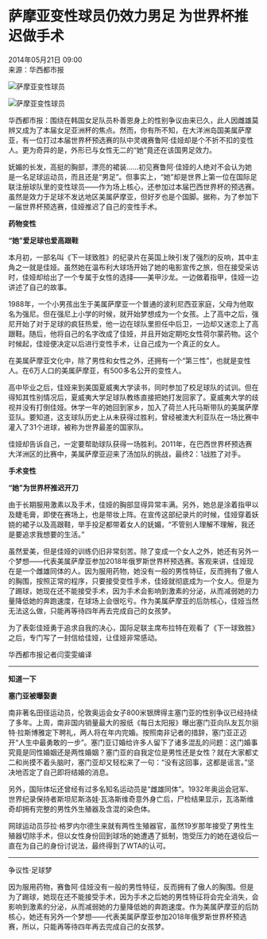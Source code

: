 # 萨摩亚变性球员仍效力男足 为世界杯推迟做手术

2014年05月21日 09:00  
来源：华西都市报  

![萨摩亚变性球员](http://www.chinanews.com/fileftp/2020/03/2020-03-11/U194P4T47D46410F978DT20200311093349.jpg)

![萨摩亚变性球员](http://www.chinanews.com/fileftp/2020/03/2020-03-11/U194P4T47D46410F977DT20200311083723.jpg)

华西都市报：围绕在韩国女足队员朴善恩身上的性别争议由来已久，此人因雌雄莫辨又成为了本届女足亚洲杯的焦点。然而，你有所不知，在大洋洲岛国美属萨摩亚，有一位打过本届世界杯预选赛的队中灵魂赛鲁阿·佳娅却是个不折不扣的变性人。更为奇异的是，外形已与女性无二的“她”竟还在该国男足效力。

妩媚的长发，高挺的胸部，漂亮的裙装……初见赛鲁阿·佳娅的人绝对不会认为她是一名足球运动员，而且还是“男足”。但事实上，“她”却是世界上第一位在国际足联注册球队里的变性球员——作为场上核心，还参加过本届巴西世界杯的预选赛。虽然是效力于足球不发达地区美属萨摩亚，但好歹也是个国脚。据称，为了参加下一届世界杯预选赛，佳娅推迟了自己的变性手术。

**药物变性**

**“她”爱足球也爱高跟鞋**

本月初，一部名叫《下一球致胜》的纪录片在英国上映引发了强烈的反响，其中主角之一就是佳娅。虽然她在温布利大球场开始了她的电影宣传之旅，但在接受采访时，佳娅却给出了一个专属于女性的选择——美甲沙龙。一边做着指甲，佳娅一边讲述了自己的故事。

1988年，一个小男孩出生于美属萨摩亚一个普通的波利尼西亚家庭，父母为他取名为强尼。但在强尼上小学的时候，就开始梦想成为一个女孩。上了高中之后，强尼开始了对于足球的疯狂热爱，他一边在球队里担任中后卫，一边却又迷恋上了高跟鞋。随后，他将自己的名字改成了佳娅，并且开始定期吃女性荷尔蒙药物。这个时候起，佳娅便决定以后进行变性手术，让自己成为一个真正的女人。

在美属萨摩亚文化中，除了男性和女性之外，还拥有一个“第三性”，也就是变性人。在6万人口的美属萨摩亚，有500多名公开的变性人。

高中毕业之后，佳娅来到美国夏威夷大学读书，同时参加了校足球队的试训。但在得知其性别情况后，夏威夷大学足球队教练直接把她打发回家了。夏威夷大学的歧视并没有打倒佳娅。休学一年的她回到家乡，加入了荷兰人托马斯带队的美属萨摩亚队。要知道，这支球队历史上从未获得过胜利，曾经被澳大利亚队在一场比赛中灌入了31个进球，被称为世界最差的国家队。

佳娅却告诉自己，一定要帮助球队获得一场胜利。2011年，在巴西世界杯预选赛大洋洲区的比赛中，美属萨摩亚迎来了汤加队的挑战，最终2：1战胜了对手。

**手术变性**

**“她”为世界杯推迟开刀**

由于长期服用激素以及手术，佳娅的胸部显得异常丰满。另外，她总是涂着指甲以及睫毛膏，即使在赛场上，也是带妆上阵。在宣传这部纪录片的时候，佳娅穿着妖娆的裙子以及高跟鞋，举手投足都带着女人的妩媚，“不管别人理解不理解，我还是要追求我想要的生活。”

虽然爱美，但是佳娅的训练仍旧非常刻苦。除了变成一个女人之外，她还有另外一个梦想——代表美属萨摩亚参加2018年俄罗斯世界杯预选赛。客观来讲，佳娅现在是一个雌雄同体的人。因为服用药物，她没有一般的男性特征，反而拥有了傲人的胸围，按照正常的程序，只要接受变性手术，佳娅就彻底成为一个女人。但是为了踢球，她现在还不能接受手术，因为手术会影响到激素的分泌，从而减弱她的力量降低她的奔跑速度，在球场上会很吃亏。作为美属萨摩亚的后防核心，佳娅当然无法这么做，只能再等待四年再去完成自己的女孩梦。

为了表彰佳娅勇于追求自我的决心，国际足联主席布拉特在观看了《下一球致胜》之后，专门写了一封信给佳娅，让佳娅非常感动。

华西都市报记者闫雯雯编译

---

**知道一下**

**塞门亚被曝娶妻**

南非著名田径运动员，伦敦奥运会女子800米银牌得主塞门亚的性别争议已经持续了多年。上周，南非国内销量最大的报纸《每日太阳报》曝出塞门亚向队友瓦尔丽特·拉斯博雅定下聘礼，两人将在年内完婚。按照南非记者的措辞，塞门亚正迈开“人生中最勇敢的一步”。塞门亚订婚给许多人留下了诸多混乱的问题：这门婚事究竟是同性婚姻还是两性婚姻？塞门亚的自我定位是男性还是女性？就在大家都丈二和尚摸不着头脑时，塞门亚却又轻松来了一句：“没有这回事，这都是谣言。”坚决地否定了自己即将结婚的消息。

另外，国际体坛还曾经有过多名知名运动员是“雌雄同体”。1932年奥运会冠军、世界纪录保持者斯坦尼斯洛娃·瓦洛斯维奇意外身亡后，尸检结果显示，瓦洛斯维奇却拥有完整的男性外生殖器及含混的染色体。

网球运动员莎拉·格罗内尔德生来就有两性生殖器官，虽然19岁那年接受了男性生殖器切除手术，但以女性身份回到球场的她遭遇了抵制，饱受压力的她在退役后一直在为自己的身份讨说法，最终得到了WTA的认可。

---

争议性·足球梦

因为服用药物，赛鲁阿·佳娅没有一般的男性特征，反而拥有了傲人的胸围。但是为了踢球，她现在还不能接受手术，因为手术之后她的男性特征将会完全消失，会影响到激素的分泌，从而减弱她的力量降低她的奔跑速度。作为美属萨摩亚的后防核心，她还有另外一个梦想——代表美属萨摩亚参加2018年俄罗斯世界杯预选赛，所以，只能再等待四年再去完成自己的女孩梦。
